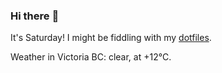 ### Hi there :wave:

It's Saturday! I might be fiddling with my [dotfiles](https://github.com/bewuethr/dotfiles).

Weather in Victoria BC: clear, at +12°C.
